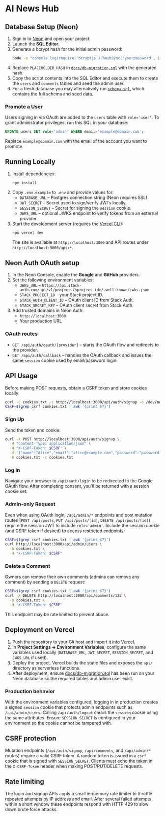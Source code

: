 # AI News Hub

## Database Setup (Neon)

1. Sign in to [Neon](https://neon.tech) and open your project.
2. Launch the **SQL Editor**.
3. Generate a bcrypt hash for the initial admin password:
   ```bash
   node -e "console.log(require('bcryptjs').hashSync('yourpassword', 10))"
   ```
4. Replace `PLACEHOLDER_HASH` in [`docs/db-migration.sql`](docs/db-migration.sql) with the generated hash.
5. Copy the script contents into the SQL Editor and execute them to create the `users` and `comments` tables and seed the admin user.
6. For a fresh database you may alternatively run [`schema.sql`](schema.sql), which contains the full schema and seed data.

### Promote a User

Users signing in via OAuth are added to the `users` table with `role='user'`. To grant
administrator privileges, run this SQL in your database:

```sql
UPDATE users SET role='admin' WHERE email='example@domain.com';
```

Replace `example@domain.com` with the email of the account you want to promote.

## Running Locally

1. Install dependencies:
   ```bash
   npm install
   ```
2. Copy `.env.example` to `.env` and provide values for:
   - `DATABASE_URL` – Postgres connection string (Neon requires SSL).
   - `JWT_SECRET` – Secret used to sign/verify JWTs locally.
   - `SESSION_SECRET` – Secret for signing the `session` cookie.
   - `JWKS_URL` – optional JWKS endpoint to verify tokens from an external provider.
3. Start the development server (requires the [Vercel CLI](https://vercel.com/docs/cli)):
   ```bash
   npx vercel dev
   ```
   The site is available at `http://localhost:3000` and API routes under `http://localhost:3000/api/*`.

## Neon Auth OAuth setup

1. In the Neon Console, enable the **Google** and **GitHub** providers.
2. Set the following environment variables:
   - `JWKS_URL` – `https://api.stack-auth.com/api/v1/projects/<project_id>/.well-known/jwks.json`
   - `STACK_PROJECT_ID` – your Stack project ID.
   - `STACK_AUTH_CLIENT_ID` – OAuth client ID from Stack Auth.
   - `STACK_SECRET_KEY` – OAuth client secret from Stack Auth.
3. Add trusted domains in Neon Auth:
   - `http://localhost:3000`
   - Your production URL

### OAuth routes

- `GET /api/auth/oauth/[provider]` – starts the OAuth flow and redirects to the provider.
- `GET /api/auth/callback` – handles the OAuth callback and issues the same `session` cookie used by email/password login.

## API Usage

Before making POST requests, obtain a CSRF token and store cookies locally:
```bash
curl -c cookies.txt -s http://localhost:3000/api/auth/signup -o /dev/null
CSRF=$(grep csrf cookies.txt | awk '{print $7}')
```

### Sign Up
Send the token and cookie:
```bash
curl -X POST http://localhost:3000/api/auth/signup \
  -H "Content-Type: application/json" \
  -H "X-CSRF-Token: $CSRF" \
  -d '{"name":"Alice","email":"alice@example.com","password":"password123"}' \
  -b cookies.txt -c cookies.txt
```

### Log In
Navigate your browser to `/api/auth/login` to be redirected to the Google OAuth
flow. After completing consent, you'll be returned with a session cookie set.

### Admin-only Request

Even when using OAuth login, `/api/admin/*` endpoints and post mutation routes
(`POST /api/posts`, `PUT /api/posts/[id]`, `DELETE /api/posts/[id]`) require the session
JWT to include `role='admin'`. Include the session cookie (and CSRF token if desired)
to access restricted endpoints:
```bash
CSRF=$(grep csrf cookies.txt | awk '{print $7}')
curl http://localhost:3000/api/admin/users \
  -b cookies.txt \
  -H "X-CSRF-Token: $CSRF"
```

### Delete a Comment

Owners can remove their own comments (admins can remove any comment) by sending a `DELETE` request:

```bash
CSRF=$(grep csrf cookies.txt | awk '{print $7}')
curl -X DELETE http://localhost:3000/api/comments/123 \
  -b cookies.txt \
  -H "X-CSRF-Token: $CSRF"
```

This endpoint may be rate limited to prevent abuse.

## Deployment on Vercel

1. Push the repository to your Git host and [import it into Vercel](https://vercel.com/new).
2. In **Project Settings → Environment Variables**, configure the same variables used locally
   (`DATABASE_URL`, `JWT_SECRET`, `SESSION_SECRET`, and `JWKS_URL` if used).
3. Deploy the project. Vercel builds the static files and exposes the `api/` directory as
   serverless functions.
4. After deployment, ensure [docs/db-migration.sql](docs/db-migration.sql) has been run on
   your Neon database so the required tables and admin user exist.

### Production behavior

With the environment variables configured, logging in in production creates a signed `session`
cookie that protects admin endpoints such as `/api/admin/users`. Calling `/api/auth/logout`
clears the `session` cookie using the same attributes. Ensure `SESSION_SECRET` is configured
in your environment so the cookie cannot be tampered with.

## CSRF protection

Mutation endpoints (`/api/auth/signup`, `/api/comments`, and `/api/admin/*` routes)
require a valid CSRF token. A random token is issued in a `csrf` cookie that is
signed with `SESSION_SECRET`. Clients must echo the token in the `X-CSRF-Token`
header when making POST/PUT/DELETE requests.

## Rate limiting

The login and signup APIs apply a small in‑memory rate limiter to throttle repeated attempts by
IP address and email. After several failed attempts within a short window these endpoints
respond with HTTP 429 to slow down brute‑force attacks.
